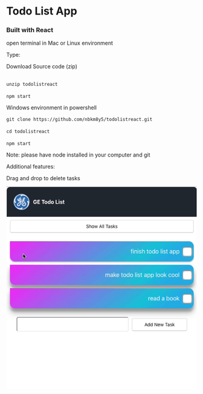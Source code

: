 # Todo List App
### Built with React

open terminal in Mac or Linux environment

Type:

Download Source code
(zip)
```

unzip todolistreact

npm start
```

Windows environment in powershell

```
git clone https://github.com/nbkm8y5/todolistreact.git

cd todolistreact

npm start
```

Note: please have node installed in your computer and git

Additional features:

Drag and drop to delete tasks

![](delete-file.gif)
